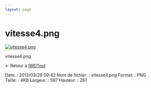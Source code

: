 ```yaml
---
layout: page
---
```


vitesse4.png
============

[![vitesse4.png](/assets/media/vitesse4.png@cache=&w=597&h=261 "vitesse4.png")](/assets/media/vitesse4.png@cache= "Afficher le fichier original")

vitesse4.png

← Retour à [RRDTool](../supervision/rrdtool.html "supervision:rrdtool")

Date:
:   2013/03/29 09:42
Nom de fichier:
:   vitesse4.png
Format:
:   PNG
Taille:
:   4KB
Largeur:
:   597
Hauteur:
:   261

